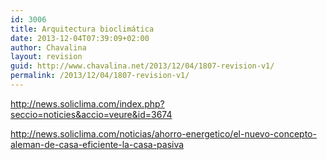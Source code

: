 ```yaml
---
id: 3006
title: Arquitectura bioclimática
date: 2013-12-04T07:39:09+02:00
author: Chavalina
layout: revision
guid: http://www.chavalina.net/2013/12/04/1807-revision-v1/
permalink: /2013/12/04/1807-revision-v1/
---
```

http://news.soliclima.com/index.php?seccio=noticies&accio=veure&id=3674

http://news.soliclima.com/noticias/ahorro-energetico/el-nuevo-concepto-aleman-de-casa-eficiente-la-casa-pasiva
